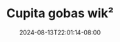 --- 
title: "Cupita gobas wik²"
description: "streaming bokep Cupita gobas wik² full full terbaru"
date: 2024-08-13T22:01:14-08:00
file_code: "8uihgb7hbzrc"
draft: false
cover: "rp4qrqwutd0i4vsb.jpg"
tags: ["Cupita", "gobas", "bokep-indo", "bokep-viral", "bokep-ig"]
length: 188
fld_id: "1483161"
foldername: "Artis ternama id telegram"
categories: ["Artis ternama id telegram"]
views: 0
---
